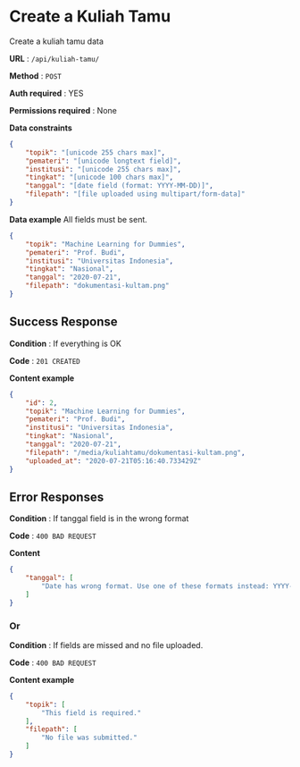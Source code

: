 # Create a Kuliah Tamu

Create a kuliah tamu data

**URL** : `/api/kuliah-tamu/`

**Method** : `POST`

**Auth required** : YES

**Permissions required** : None

**Data constraints**

```json
{
    "topik": "[unicode 255 chars max]",
    "pemateri": "[unicode longtext field]",
    "institusi": "[unicode 255 chars max]",
    "tingkat": "[unicode 100 chars max]",
    "tanggal": "[date field (format: YYYY-MM-DD)]",
    "filepath": "[file uploaded using multipart/form-data]"
}
```

**Data example** All fields must be sent.

```json
{
    "topik": "Machine Learning for Dummies",
    "pemateri": "Prof. Budi",
    "institusi": "Universitas Indonesia",
    "tingkat": "Nasional",
    "tanggal": "2020-07-21",
    "filepath": "dokumentasi-kultam.png"
}
```

## Success Response

**Condition** : If everything is OK

**Code** : `201 CREATED`

**Content example**

```json
{
    "id": 2,
    "topik": "Machine Learning for Dummies",
    "pemateri": "Prof. Budi",
    "institusi": "Universitas Indonesia",
    "tingkat": "Nasional",
    "tanggal": "2020-07-21",
    "filepath": "/media/kuliahtamu/dokumentasi-kultam.png",
    "uploaded_at": "2020-07-21T05:16:40.733429Z"
}
```

## Error Responses

**Condition** : If tanggal field is in the wrong format

**Code** : `400 BAD REQUEST`

**Content**
```json
{
    "tanggal": [
        "Date has wrong format. Use one of these formats instead: YYYY-MM-DD."
    ]
}
```

### Or

**Condition** : If fields are missed and no file uploaded.

**Code** : `400 BAD REQUEST`

**Content example**
```json
{
    "topik": [
        "This field is required."
    ],
    "filepath": [
        "No file was submitted."
    ]
}
```